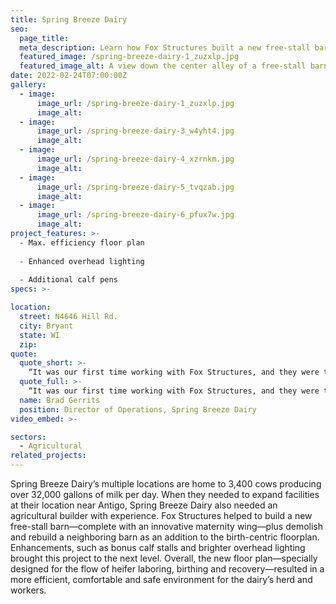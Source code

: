 ```yaml
---
title: Spring Breeze Dairy
seo:
  page_title:
  meta_description: Learn how Fox Structures built a new free-stall barn—complete with an innovative maternity wing—and demolished and rebuilt a neighboring barn.
  featured_image: /spring-breeze-dairy-1_zuzxlp.jpg
  featured_image_alt: A view down the center alley of a free-stall barn at Spring Breeze Dairy
date: 2022-02-24T07:00:00Z
gallery: 
  - image: 
      image_url: /spring-breeze-dairy-1_zuzxlp.jpg
      image_alt:
  - image: 
      image_url: /spring-breeze-dairy-3_w4yht4.jpg
      image_alt:
  - image: 
      image_url: /spring-breeze-dairy-4_xzrnkm.jpg
      image_alt:
  - image: 
      image_url: /spring-breeze-dairy-5_tvqzab.jpg
      image_alt:
  - image: 
      image_url: /spring-breeze-dairy-6_pfux7w.jpg
      image_alt:
project_features: >-
  - Max. efficiency floor plan
  
  - Enhanced overhead lighting
  
  - Additional calf pens
specs: >-

location:
  street: N4646 Hill Rd.
  city: Bryant
  state: WI
  zip:
quote:
  quote_short: >-
    “It was our first time working with Fox Structures, and they were the right choice, not only for price but their quality and professionalism as well.”
  quote_full: >-
    “It was our first time working with Fox Structures, and they were the right choice, not only for price but their quality and professionalism as well. First and foremost, communication is most important, and they excelled at that, from design to finish, especially on the day-to-day build and coordinating subcontractors. They had a lot of attention to detail. Anytime you build on an existing operational dairy, it’s chaotic. They were good at staying efficient so we could stay efficient. They also had ideas to cut cost while maintaining quality and integrity, which was especially helpful with cost of materials right now. I would absolutely recommend Fox Structures to others.”
  name: Brad Gerrits
  position: Director of Operations, Spring Breeze Dairy
video_embed: >-

sectors:
  - Agricultural
related_projects: 
---
```


Spring Breeze Dairy’s multiple locations are home to 3,400 cows producing over 32,000 gallons of milk per day. When they needed to expand facilities at their location near Antigo, Spring Breeze Dairy also needed an agricultural builder with experience. Fox Structures helped to build a new free-stall barn—complete with an innovative maternity wing—plus demolish and rebuild a neighboring barn as an addition to the birth-centric floorplan. Enhancements, such as bonus calf stalls and brighter overhead lighting brought this project to the next level. Overall, the new floor plan—specially designed for the flow of heifer laboring, birthing and recovery—resulted in a more efficient, comfortable and safe environment for the dairy’s herd and workers.

